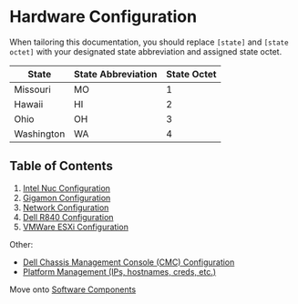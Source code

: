 # Hardware Configuration

When tailoring this documentation, you should replace `[state]` and `[state octet]` with your designated state abbreviation and assigned state octet.

| State      |  State Abbreviation   | State Octet |
|------------|-----------------------|-------------|
| Missouri   | MO                    | 1           |
| Hawaii     | HI                    | 2           |
| Ohio       | OH                    | 3           |
| Washington | WA                    | 4           |

## Table of Contents
1. [Intel Nuc Configuration](nuc/README.md)
2. [Gigamon Configuration](gigamon/README.md)
3. [Network Configuration](network/README.md)
4. [Dell R840 Configuration](dell/README.md)
5. [VMWare ESXi Configuration](vmware/README.md)


Other:
 - [Dell Chassis Management Console (CMC) Configuration](network/cmc-configuration.md)
 - [Platform Management (IPs, hostnames, creds, etc.)](platform-management.md)


Move onto [Software Components](07-software-components.md)

